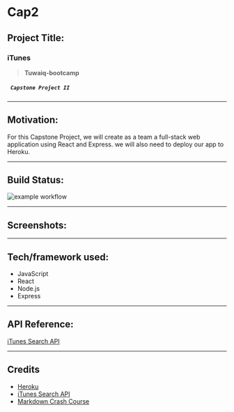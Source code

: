 # Cap2
## Project Title:
### iTunes
> **Tuwaiq-bootcamp**
#####  ` Capstone Project II`

___
## Motivation:
For this Capstone Project, we will create as a team a full-stack web application using React and Express. we will also need to deploy our app to Heroku.
___
## Build Status:

![example workflow](https://github.com/github/docs/actions/workflows/main.yml/badge.svg)
___
## Screenshots:
<!-- Include logo/demo screenshot etc. -->
___
## Tech/framework used:
* JavaScript
* React
* Node.js
* Express
___
## API Reference:
[iTunes Search API](https://affiliate.itunes.apple.com/resources/documentation/itunes-store-web-service-search-api/)
___
## Credits
* [Heroku](https://dashboard.heroku.com/apps)
* [iTunes Search API](https://affiliate.itunes.apple.com/resources/documentation/itunes-store-web-service-search-api/)
* [Markdown Crash Course](https://youtu.be/HUBNt18RFbo)
